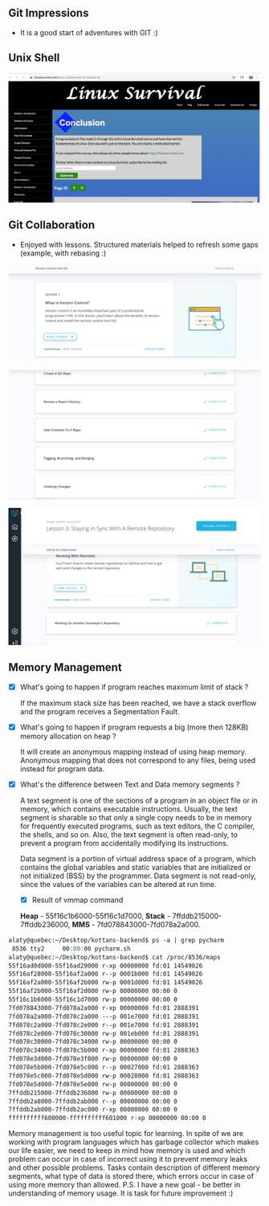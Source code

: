 ## Git Impressions
- It is a good start of adventures with GIT :)

## Unix Shell
![Unix](task_unix_shell/linux_done.png)


## Git Collaboration
- Enjoyed with lessons. 
Structured materials helped to refresh some gaps (example, with rebasing :)

![GIT](task_git_collaboration/git_1.png)

![GIT](task_git_collaboration/git_2.png)

![GIT](task_git_collaboration/git_3.png)


## Memory Management
- [X] What's going to happen if program reaches maximum limit of stack ?

    If the maximum stack size has been reached, we have a stack overflow and the program receives a Segmentation Fault. 

- [X] What's going to happen if program requests a big (more then 128KB) memory allocation on heap ?

    It will create an anonymous mapping instead of using heap memory. 
    Anonymous mapping that does not correspond to any files, 
    being used instead for program data.

- [X] What's the difference between Text and Data memory segments ?

    A text segment  is one of the sections of a program in an object file or 
    in memory, which contains executable instructions. Usually, the text segment is sharable so that 
    only a single copy needs to be in memory for frequently executed programs, such as text editors, 
    the C compiler, the shells, and so on. Also, the text segment is often read-only, 
    to prevent a program from accidentally modifying its instructions.

    Data segment is a portion of virtual address space of a program, which contains the global variables 
    and static variables that are initialized or not initialized (BSS) by the programmer.
    Data segment is not read-only, since the values of the variables can be altered at run time.

    - [X] Result of vmmap command
    
    **Heap** - 55f16c1b6000-55f16c1d7000, **Stack** - 7ffddb215000-7ffddb236000, **MMS** - 7fd078843000-7fd078a2a000.
    
```md
alaty@quebec:~/Desktop/kottans-backend$ ps -a | grep pycharm
 8536 tty2     00:00:00 pycharm.sh
alaty@quebec:~/Desktop/kottans-backend$ cat /proc/8536/maps
55f16ad0d000-55f16ad29000 r-xp 00000000 fd:01 14549026                   /bin/dash
55f16af28000-55f16af2a000 r--p 0001b000 fd:01 14549026                   /bin/dash
55f16af2a000-55f16af2b000 rw-p 0001d000 fd:01 14549026                   /bin/dash
55f16af2b000-55f16af2d000 rw-p 00000000 00:00 0 
55f16c1b6000-55f16c1d7000 rw-p 00000000 00:00 0                          [heap]
7fd078843000-7fd078a2a000 r-xp 00000000 fd:01 2888391                    /lib/x86_64-linux-gnu/libc-2.27.so
7fd078a2a000-7fd078c2a000 ---p 001e7000 fd:01 2888391                    /lib/x86_64-linux-gnu/libc-2.27.so
7fd078c2a000-7fd078c2e000 r--p 001e7000 fd:01 2888391                    /lib/x86_64-linux-gnu/libc-2.27.so
7fd078c2e000-7fd078c30000 rw-p 001eb000 fd:01 2888391                    /lib/x86_64-linux-gnu/libc-2.27.so
7fd078c30000-7fd078c34000 rw-p 00000000 00:00 0 
7fd078c34000-7fd078c5b000 r-xp 00000000 fd:01 2888363                    /lib/x86_64-linux-gnu/ld-2.27.so
7fd078e3d000-7fd078e3f000 rw-p 00000000 00:00 0 
7fd078e5b000-7fd078e5c000 r--p 00027000 fd:01 2888363                    /lib/x86_64-linux-gnu/ld-2.27.so
7fd078e5c000-7fd078e5d000 rw-p 00028000 fd:01 2888363                    /lib/x86_64-linux-gnu/ld-2.27.so
7fd078e5d000-7fd078e5e000 rw-p 00000000 00:00 0 
7ffddb215000-7ffddb236000 rw-p 00000000 00:00 0                          [stack]
7ffddb2a8000-7ffddb2ab000 r--p 00000000 00:00 0                          [vvar]
7ffddb2ab000-7ffddb2ac000 r-xp 00000000 00:00 0                          [vdso]
ffffffffff600000-ffffffffff601000 r-xp 00000000 00:00 0                  [vsyscall]

```

Memory management is too useful topic for learning.
In spite of we are working with program languages ​​which has garbage collector which makes our life easier,
we need to keep in mind how memory is used and which problem can occur in case of incorrect using it to prevent memory
leaks and other possible problems. Tasks contain description of different memory segments, what type of data
is stored there, which errors occur in case of using more memory than allowed. 
P.S. I have a new goal - be better in understanding of memory usage. It is task for future improvement :)
